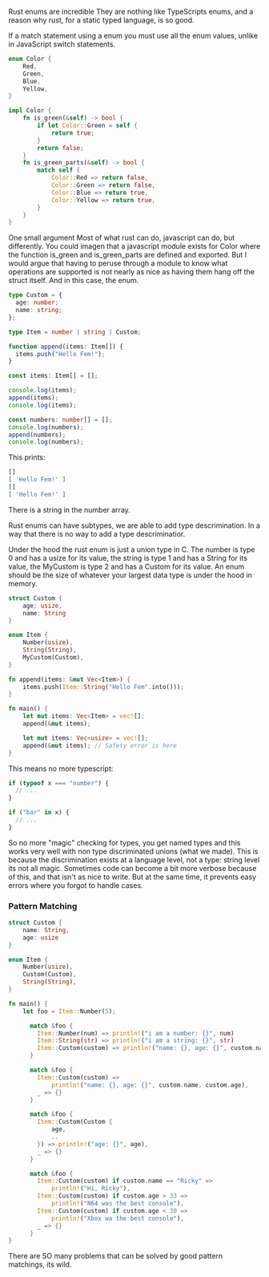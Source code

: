 Rust enums are incredible
They are nothing like TypeScripts enums, and a reason why rust, for a static typed language, is so good.

If a match statement using a enum you must use all the enum values, unlike in JavaScript switch statements.

```rust
enum Color {
    Red,
    Green,
    Blue,
    Yellow,
}

impl Color {
    fn is_green(&self) -> bool {
        if let Color::Green = self {
            return true;
        }
        return false;
    }
    fn is_green_parts(&self) -> bool {
        match self {
            Color::Red => return false,
            Color::Green => return false,
            Color::Blue => return true,
            Color::Yellow => return true,
        }
    }
}
```

One small argument
Most of what rust can do, javascript can do, but differently.
You could imagen that a javascript module exists for Color where the function is_green and is_green_parts are defined and exported. But I would argue that having to peruse through a module to know what operations are supported is not nearly as nice as having them hang off the struct itself. And in this case, the enum.

```ts
type Custom = {
  age: number;
  name: string;
};

type Item = number | string | Custom;

function append(items: Item[]) {
  items.push("Hello Fem!");
}

const items: Item[] = [];

console.log(items);
append(items);
console.log(items);

const numbers: number[] = [];
console.log(numbers);
append(numbers);
console.log(numbers);
```

This prints:

```sh
[]
[ 'Hello Fem!' ]
[]
[ 'Hello Fem!' ]
```

There is a string in the number array.

Rust enums can have subtypes, we are able to add type descrimination. In a way that there is no way to add a type descriminatior.

Under the hood the rust enum is just a union type in C. The number is type 0 and has a usize for its value, the string is type 1 and has a String for its value, the MyCustom is type 2 and has a Custom for its value. An enum should be the size of whatever your largest data type is under the hood in memory.

```rust
struct Custom {
    age: usize,
    name: String
}

enum Item {
    Number(usize),
    String(String),
    MyCustom(Custom),
}

fn append(items: &mut Vec<Item>) {
    items.push(Item::String("Hello Fem".into()));
}

fn main() {
    let mut items: Vec<Item> = vec![];
    append(&mut items);

    let mut items: Vec<usize> = vec![];
    append(&mut items); // Safety error is here
}
```

This means no more typescript:

```ts
if (typeof x === "number") {
  // ...
}

if ("bar" in x) {
  // ...
}
```

So no more "magic" checking for types, you get named types and this works very well with non type discriminated unions (what we made). This is because the discrimination exists at a language level, not a type: string level
its not all magic.
Sometimes code can become a bit more verbose because of this, and that isn't as nice to write. But at the same time, it prevents easy errors where you forgot to handle cases.

### Pattern Matching

```rust
struct Custom {
    name: String,
    age: usize
}

enum Item {
    Number(usize),
    Custom(Custom),
    String(String),
}

fn main() {
    let foo = Item::Number(5);

      match &foo {
        Item::Number(num) => println!("i am a number: {}", num)
        Item::String(str) => println!("i am a string: {}", str)
        Item::Custom(custom) => println!("name: {}, age: {}", custom.name, custom.age),
      }

      match &foo {
        Item::Custom(custom) =>
            println!("name: {}, age: {}", custom.name, custom.age),
        _ => {}
      }

      match &foo {
        Item::Custom(Custom {
            age,
            ..
        }) => println!("age: {}", age),
        _ => {}
      }

      match &foo {
        Item::Custom(custom) if custom.name == "Ricky" =>
            println!("Hi, Ricky"),
        Item::Custom(custom) if custom.age > 33 =>
            println!("N64 was the best console"),
        Item::Custom(custom) if custom.age < 30 =>
            println!("Xbox wa the best console"),
        _ => {}
      }
}
```

There are SO many problems that can be solved by good pattern matchings, its wild.
